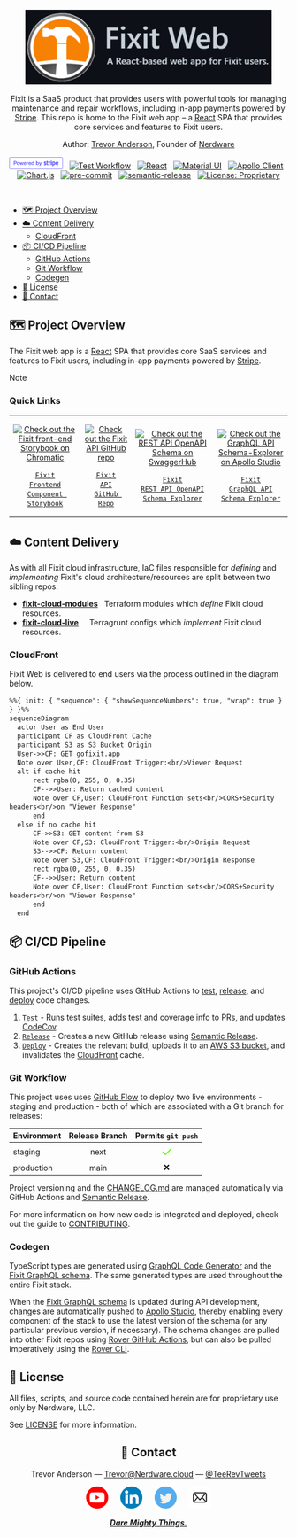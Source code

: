 <div align="center">

[<img src=".storybook/assets/fixit_web_repo_header.png" alt="Fixit logo repo banner" height="135" />](https://main--659981450c81cefabec86fa2.chromatic.com/ "Check out the Fixit Storybook")

Fixit is a SaaS product that provides users with powerful tools for managing maintenance and repair workflows, including in-app payments powered by [Stripe](https://stripe.com/). This repo is home to the Fixit web app – a [React](https://reactjs.org/) SPA that provides core services and features to Fixit users.

Author: [Trevor Anderson](https://github.com/trevor-anderson), Founder of [Nerdware](https://github.com/Nerdware-LLC)

[<img src=".storybook/assets/powered_by_Stripe_blurple.svg" height="22" style="position:relative;top:1px;" alt="Powered By Stripe"/>](https://stripe.com/ "stripe.com")
&nbsp;
[![Test Workflow][test-status-badge]](https://github.com/Nerdware-LLC/fixit-web/actions/workflows/test.yaml "View Test Workflow")
&nbsp;
[![React][react-badge]](https://reactjs.org/ "reactjs.org")
&nbsp;
[![Material UI][mui-badge]](https://mui.com/material-ui/ "mui.com/material-ui")
&nbsp;
[![Apollo Client][apollo-badge]](https://www.apollographql.com/docs/react/ "apollographql.com/docs/react")
&nbsp;
[![Chart.js][chartjs-badge]](https://www.chartjs.org/ "chartjs.org")
&nbsp;
[![pre-commit][pre-commit-badge]](https://pre-commit.com "pre-commit.com")
&nbsp;
[![semantic-release][semantic-badge]](https://github.com/semantic-release/semantic-release "github.com: semantic-release")
&nbsp;
[![License: Proprietary][license-badge]](/LICENSE "View License")

<!--   BADGE LINKS   -->

[test-status-badge]: https://github.com/Nerdware-LLC/fixit-web/actions/workflows/test.yaml/badge.svg
[react-badge]: https://img.shields.io/badge/React-v18-61DAFB.svg?logo=react&logoColor=61DAFB&labelColor=gray
[mui-badge]: https://img.shields.io/badge/Material--UI-v5-0081CB.svg?logo=mui&logoColor=0081CB&labelColor=gray
[apollo-badge]: https://img.shields.io/badge/Apollo_Client_v3-311C87.svg?logo=apollo-graphql&labelColor=gray
[chartjs-badge]: https://img.shields.io/badge/Chart.js_v4-FF6384.svg?logo=chart.js&labelColor=gray
[pre-commit-badge]: https://img.shields.io/badge/pre--commit-F8B424.svg?logo=pre-commit&logoColor=F8B424&labelColor=gray
[semantic-badge]: https://img.shields.io/badge/%20%20%F0%9F%93%A6%F0%9F%9A%80-semantic--release-blue.svg
[license-badge]: https://img.shields.io/badge/license-Proprietary-000080.svg?labelColor=gray

</div>
<br>

- [🗺️ Project Overview](#️-project-overview)
- [☁️ Content Delivery](#️-content-delivery)
  - [CloudFront](#cloudfront)
- [📦 CI/CD Pipeline](#-cicd-pipeline)
  - [GitHub Actions](#github-actions)
  - [Git Workflow](#git-workflow)
  - [Codegen](#codegen)
- [📝 License](#-license)
- [💬 Contact](#-contact)

## 🗺️ Project Overview

The Fixit web app is a [React](https://reactjs.org/) SPA that provides core SaaS services and features to Fixit users, including in-app payments powered by [Stripe](https://stripe.com/).

> [!NOTE]
>
> ### Quick Links
>
> <table align="center">
>   <tr>
>   <td align="center">
>
> [<img src="https://avatars.githubusercontent.com/u/22632046?s=200&v=4" width="70" alt="Check out the Fixit front-end Storybook on Chromatic" />](https://main--659981450c81cefabec86fa2.chromatic.com "Check out the Fixit front-end Storybook on Chromatic")
>
> [<code>Fixit Frontend</code><br><code>Component Storybook</code>](https://main--659981450c81cefabec86fa2.chromatic.com "Check out the Fixit front-end Storybook on Chromatic")
>
>   </td>
>   <td align="center">
>
> [<img src="https://github.githubassets.com/assets/GitHub-Mark-ea2971cee799.png" width="70" alt="Check out the Fixit API GitHub repo" />](https://github.com/Nerdware-LLC/fixit-api#readme "Check out the Fixit API GitHub repo")
>
> [<code>Fixit API</code><br><code>GitHub Repo</code>](https://github.com/Nerdware-LLC/fixit-api#readme "Check out the Fixit API GitHub repo")
>
>   </td>
>   <td align="center">
>
> [<img src="https://upload.wikimedia.org/wikipedia/commons/a/ab/Swagger-logo.png" width="70" alt="Check out the REST API OpenAPI Schema on SwaggerHub" />](https://app.swaggerhub.com/apis/Nerdware/Fixit "Check out the REST API OpenAPI Schema on SwaggerHub")
>
> [<code>Fixit REST API OpenAPI</code><br><code>Schema Explorer</code>](https://app.swaggerhub.com/apis/Nerdware/Fixit "Check out the REST API OpenAPI Schema on SwaggerHub")
>
>   </td>
>   <td align="center">
>
> [<img src="https://upload.wikimedia.org/wikipedia/commons/thumb/1/17/GraphQL_Logo.svg/220px-GraphQL_Logo.svg.png" width="70" alt="Check out the GraphQL API Schema-Explorer on Apollo Studio" />](https://studio.apollographql.com/public/fixit/variant/current "Check out the GraphQL API Schema-Explorer on Apollo Studio")
>
> [<code>Fixit GraphQL API</code><br><code>Schema Explorer</code>](https://studio.apollographql.com/public/fixit/variant/current "Check out the GraphQL API Schema-Explorer on Apollo Studio")
>
>   </td>
>   </tr>
> </table>

## ☁️ Content Delivery

As with all Fixit cloud infrastructure, IaC files responsible for _defining_ and _implementing_ Fixit's cloud architecture/resources are split between two sibling repos:

- [**fixit-cloud-modules**](https://github.com/Nerdware-LLC/fixit-cloud-modules#readme) &nbsp; Terraform modules which _define_ Fixit cloud resources.
- [**fixit-cloud-live**](https://github.com/Nerdware-LLC/fixit-cloud-live#readme) &nbsp;&nbsp;&nbsp; Terragrunt configs which _implement_ Fixit cloud resources.

### CloudFront

Fixit Web is delivered to end users via the process outlined in the diagram below.

```mermaid
%%{ init: { "sequence": { "showSequenceNumbers": true, "wrap": true } } }%%
sequenceDiagram
  actor User as End User
  participant CF as CloudFront Cache
  participant S3 as S3 Bucket Origin
  User->>CF: GET gofixit.app
  Note over User,CF: CloudFront Trigger:<br/>Viewer Request
  alt if cache hit
      rect rgba(0, 255, 0, 0.35)
      CF-->>User: Return cached content
      Note over CF,User: CloudFront Function sets<br/>CORS+Security headers<br/>on "Viewer Response"
      end
  else if no cache hit
      CF->>S3: GET content from S3
      Note over CF,S3: CloudFront Trigger:<br/>Origin Request
      S3-->>CF: Return content
      Note over S3,CF: CloudFront Trigger:<br/>Origin Response
      rect rgba(0, 255, 0, 0.35)
      CF-->>User: Return content
      Note over CF,User: CloudFront Function sets<br/>CORS+Security headers<br/>on "Viewer Response"
      end
  end
```

## 📦 CI/CD Pipeline

<!-- An outline of this process is below. -->

<!-- TODO Add screenshot image of pipeline_production workflow in action -->

### GitHub Actions

This project's CI/CD pipeline uses GitHub Actions to [test](/.github/workflows/test.yaml), [release](/.github/workflows/release.yaml), and [deploy](/.github/workflows/deploy.yaml) code changes.

1. [`Test`](/.github/workflows/test.yaml) - Runs test suites, adds test and coverage info to PRs, and updates [CodeCov](https://about.codecov.io/).
2. [`Release`](/.github/workflows/release.yaml) - Creates a new GitHub release using [Semantic Release](https://github.com/semantic-release/semantic-release#readme).
3. [`Deploy`](/.github/workflows/deploy.yaml) - Creates the relevant build, uploads it to an [AWS S3 bucket](https://docs.aws.amazon.com/s3/), and invalidates the [CloudFront](https://docs.aws.amazon.com/cloudfront/) cache.

### Git Workflow

This project uses uses [GitHub Flow](https://guides.github.com/introduction/flow/) to deploy two live environments - staging and production - both of which are associated with a Git branch for releases:

| Environment | Release Branch |                   Permits `git push`                   |
| :---------- | :------------: | :----------------------------------------------------: |
| staging     |      next      | <span style="color:#66FF00;font-size:1.5rem;">✓</span> |
| production  |      main      |                           ❌                           |

Project versioning and the [CHANGELOG.md](./CHANGELOG.md) are managed automatically via GitHub Actions and [Semantic Release](https://github.com/semantic-release/semantic-release#readme).

For more information on how new code is integrated and deployed, check out the guide to [CONTRIBUTING](./CONTRIBUTING.md).

### Codegen

TypeScript types are generated using [GraphQL Code Generator](https://graphql-code-generator.com/) and the [Fixit GraphQL schema](/fixit%40current.graphql). The same generated types are used throughout the entire Fixit stack.

When the [Fixit GraphQL schema](/fixit%40current.graphql) is updated during API development, changes are automatically pushed to [Apollo Studio](https://www.apollographql.com/), thereby enabling every component of the stack to use the latest version of the schema (or any particular previous version, if necessary). The schema changes are pulled into other Fixit repos using [Rover GitHub Actions](https://www.apollographql.com/docs/rover/ci-cd/#github-actions), but can also be pulled imperatively using the [Rover CLI](https://www.apollographql.com/docs/rover/).

## 📝 License

All files, scripts, and source code contained herein are for proprietary use only by Nerdware, LLC.

See [LICENSE](/LICENSE) for more information.

<div align="center">

## 💬 Contact

Trevor Anderson — [Trevor@Nerdware.cloud](mailto:trevor@nerdware.cloud) — [@TeeRevTweets](https://twitter.com/teerevtweets)

[<img src="https://github.com/trevor-anderson/trevor-anderson/blob/main/assets/YouTube_icon_circle.svg" height="40" alt="Check out Nerdware on YouTube" />](https://www.youtube.com/@nerdware-io)
&emsp;
[<img src="https://github.com/trevor-anderson/trevor-anderson/blob/main/assets/LinkedIn_icon_circle.svg" height="40" alt="Trevor Anderson's LinkedIn" />](https://www.linkedin.com/in/meet-trevor-anderson/)
&emsp;
[<img src="https://github.com/trevor-anderson/trevor-anderson/blob/main/assets/Twitter_icon_circle.svg" height="40" alt="Trevor Anderson's Twitter" />](https://twitter.com/TeeRevTweets)
&emsp;
[<img src="https://github.com/trevor-anderson/trevor-anderson/blob/main/assets/email_icon_circle.svg" height="40" alt="Email Trevor Anderson" />](mailto:trevor@nerdware.cloud)

[**_Dare Mighty Things._**](https://www.youtube.com/watch?v=GO5FwsblpT8)

</div>
